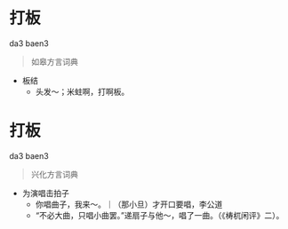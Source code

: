 # 打板
da3 baen3
> 如皋方言词典
- 板结
  - 头发～；米蛀啊，打啊板。

# 打板
da3 baen3
> 兴化方言词典
- 为演唱击拍子
  - 你唱曲子，我来～。｜（那小旦）才开口要唱，李公道
  - “不必大曲，只唱小曲罢。”递扇子与他～，唱了一曲。（《梼杌闲评》二）。
